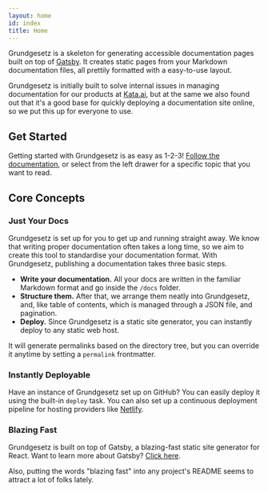 ```yaml
---
layout: home
id: index
title: Home
---
```


Grundgesetz is a skeleton for generating accessible documentation pages built on top of [Gatsby](https://www.gatsbyjs.org). It creates static pages from your Markdown documentation files, all prettily formatted with a easy-to-use layout.

Grundgesetz is initially built to solve internal issues in managing documentation for our products at [Kata.ai](https://kata.ai/), but at the same we also found out that it's a good base for quickly deploying a documentation site online, so we put this up for everyone to use.

## Get Started

Getting started with Grundgesetz is as easy as 1-2-3! [Follow the documentation](/getting-started/installation), or select from the left drawer for a specific topic that you want to read.

## Core Concepts

### Just Your Docs

Grundgesetz is set up for you to get up and running straight away. We know that writing proper documentation often takes a long time, so we aim to create this tool to standardise your documentation format. With Grundgesetz, publishing a documentation takes three basic steps.

- **Write your documentation.** All your docs are written in the familiar Markdown format and go inside the `/docs` folder.
- **Structure them.** After that, we arrange them neatly into Grundgesetz, and, like table of contents, which is managed through a JSON file, and pagination.
- **Deploy.** Since Grundgesetz is a static site generator, you can instantly deploy to any static web host.

It will generate permalinks based on the directory tree, but you can override it anytime by setting a `permalink` frontmatter.

### Instantly Deployable

Have an instance of Grundgesetz set up on GitHub? You can easily deploy it using the built-in `deploy` task. You can also set up a continuous deployment pipeline for hosting providers like [Netlify](https://www.netlify.com/).

### Blazing Fast

Grundgesetz is built on top of Gatsby, a blazing-fast static site generator for React. Want to learn more about Gatsby? [Click here](https://www.gatsbyjs.org).

Also, putting the words "blazing fast" into any project's README seems to attract a lot of folks lately.

